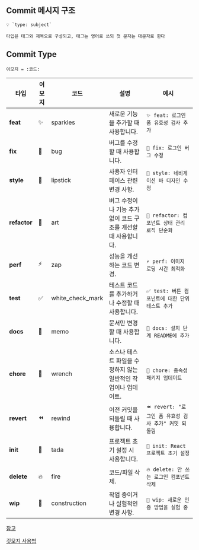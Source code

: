 ## Commit 메시지 구조

```
💡 `type: subject`

타입은 태그와 제목으로 구성되고, 태그는 영어로 쓰되 첫 문자는 대문자로 한다
```

## Commit Type
```
이모지 = :코드:
```

| 타입         | 이모지   | 코드 | 설명                                                                 | 예시                                              |
| ---------- | ------- | ----| -------------------------------------------------------------------- | ------------------------------------------------- |
| **feat**   | ✨      |sparkles|새로운 기능을 추가할 때 사용합니다.                                    | `✨ feat: 로그인 폼 유효성 검사 추가`             |
| **fix**    | 🐛      |bug| 버그를 수정할 때 사용합니다.                                          | `🐛 fix: 로그인 버그 수정`                 |
| **style**  | 💄      |lipstick| 사용자 인터페이스 관련 변경 사항.                           | `💄 style: 네비게이션 바 디자인 수정`                   |
| **refactor**| 🎨     |art| 버그 수정이나 기능 추가 없이 코드 구조를 개선할 때 사용합니다.          | `🎨 refactor: 컴포넌트 상태 관리 로직 단순화`     |
| **perf**   | ⚡       |zap| 성능을 개선하는 코드 변경.                                            | `⚡️ perf: 이미지 로딩 시간 최적화`                |
| **test**   | ✅      |white_check_mark| 테스트 코드를 추가하거나 수정할 때 사용합니다.                         | `✅ test: 버튼 컴포넌트에 대한 단위 테스트 추가`  |
| **docs**   | 📝      |memo| 문서만 변경할 때 사용합니다.                                          | `📝 docs: 설치 단계 README에 추가`                |
| **chore**  | 🔧      |wrench| 소스나 테스트 파일을 수정하지 않는 일반적인 작업이나 업데이트.        | `🔧 chore: 종속성 패키지 업데이트`                |
| **revert** | ⏪      |rewind| 이전 커밋을 되돌릴 때 사용합니다.                                    | `⏪ revert: "로그인 폼 유효성 검사 추가" 커밋 되돌림`|
| **init**   | 🎉      |tada| 프로젝트 초기 설정 시 사용합니다.                                     | `🎉 init: React 프로젝트 초기 설정`               |
| **delete** | 🔥      |fire| 코드/파일 삭제.                                             | `🔥 delete: 안 쓰는 로그인 컴포넌트 삭제`           |
| **wip** | 🚧      |construction| 작업 중이거나 실험적인 변경 사항.                                             | `🚧 wip: 새로운 인증 방법을 실험 중`           |


[참고](https://velog.io/@shin6403/Git-git-%EC%BB%A4%EB%B0%8B-%EC%BB%A8%EB%B2%A4%EC%85%98-%EC%84%A4%EC%A0%95%ED%95%98%EA%B8%B0)

[깃모지 사용법](https://treasurebear.tistory.com/70)
